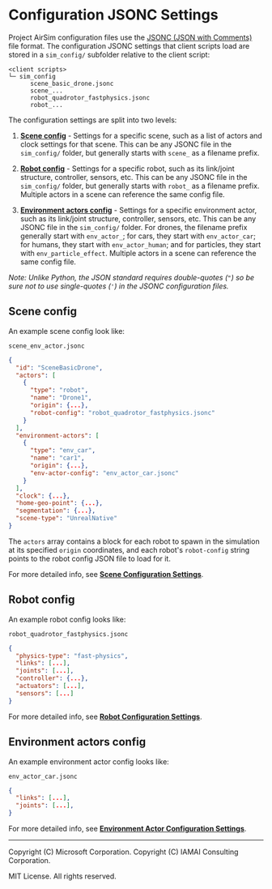 # Configuration JSONC Settings

Project AirSim configuration files use the [JSONC (JSON with Comments)](https://commentjson.readthedocs.io/en/latest/) file format. The configuration JSONC settings that client scripts load are stored in a `sim_config/` subfolder relative to the client script:

```
<client scripts>
└─ sim_config
      scene_basic_drone.jsonc
      scene_...
      robot_quadrotor_fastphysics.jsonc
      robot_...
```

The configuration settings are split into two levels:

1. **[Scene config](#scene-config)** - Settings for a specific scene, such as a list of actors and clock settings for that scene. This can be any JSONC file in the `sim_config/` folder, but generally starts with `scene_` as a filename prefix.

2. **[Robot config](#robot-config)** - Settings for a specific robot, such as its link/joint structure, controller, sensors, etc. This can be any JSONC file in the `sim_config/` folder, but generally starts with `robot_` as a filename prefix. Multiple actors in a scene can reference the same config file.

3. **[Environment actors config](#environment-actors-config)** - Settings for a specific environment actor, such as its link/joint structure, controller, sensors, etc. This can be any JSONC file in the `sim_config/` folder. For drones, the filename prefix generally start with `env_actor_`; for cars, they start with `env_actor_car`; for humans, they start with `env_actor_human`; and for particles, they start with `env_particle_effect`. Multiple actors in a scene can reference the same config file.

*Note: Unlike Python, the JSON standard requires double-quotes (`"`) so be sure not to use single-quotes (`'`) in the JSONC configuration files.*

## Scene config

An example scene config look like:

`scene_env_actor.jsonc`
``` json
{
  "id": "SceneBasicDrone",
  "actors": [
    {
      "type": "robot",
      "name": "Drone1",
      "origin": {...},
      "robot-config": "robot_quadrotor_fastphysics.jsonc"
    }
  ],
  "environment-actors": [
    {
      "type": "env_car",
      "name": "car1",
      "origin": {...},
      "env-actor-config": "env_actor_car.jsonc"
    }
  ],
  "clock": {...},
  "home-geo-point": {...},
  "segmentation": {...},
  "scene-type": "UnrealNative"
}
```

The `actors` array contains a block for each robot to spawn in the simulation at its specified `origin` coordinates, and each robot's `robot-config` string points to the robot config JSON file to load for it.

For more detailed info, see **[Scene Configuration Settings](config_scene.md)**.

## Robot config

An example robot config looks like:

`robot_quadrotor_fastphysics.jsonc`
``` json
{
  "physics-type": "fast-physics",
  "links": [...],
  "joints": [...],
  "controller": {...},
  "actuators": [...],
  "sensors": [...]
}
```

For more detailed info, see **[Robot Configuration Settings](config_robot.md)**.

## Environment actors config

An example environment actor config looks like:

`env_actor_car.jsonc`
``` json
{
  "links": [...],
  "joints": [...],
}
```

For more detailed info, see **[Environment Actor Configuration Settings](config_env_actors.md)**.

---

Copyright (C) Microsoft Corporation. 
Copyright (C) IAMAI Consulting Corporation.

MIT License. All rights reserved.
